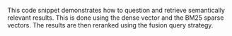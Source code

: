This code snippet demonstrates how to question and retrieve semantically relevant results. This is done using the dense vector and the BM25 sparse vectors. The results are then reranked using the fusion query strategy. 